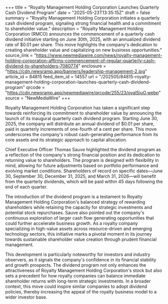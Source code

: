 +++
title = "Royalty Management Holding Corporation Launches Quarterly Cash Dividend Program"
date = "2025-05-23T13:35:15Z"
draft = false
summary = "Royalty Management Holding Corporation initiates a quarterly cash dividend program, signaling strong financial health and a commitment to shareholder value."
description = "Royalty Management Holding Corporation (RMCO) announces the commencement of a quarterly cash dividend initiative starting on June 30th, 2025, with an annualized dividend rate of $0.01 per share. This move highlights the company's dedication to creating shareholder value and capitalizing on new business opportunities."
source_link = "https://www.newmediawire.com/news/royalty-management-holding-corporation-affirms-commencement-of-regular-quarterly-cash-dividend-to-shareholders-7080774"
enclosure = "https://cdn.newsramp.app/banners/leadership-management-2.jpg"
article_id = 84815
feed_item_id = 14557
url = "/202505/84815-royalty-management-holding-corporation-launches-quarterly-cash-dividend-program"
qrcode = "https://cdn.newsramp.app/newmediawire/qrcode/255/23/ovalSiuO.webp"
source = "NewMediaWire"
+++

<p>Royalty Management Holding Corporation has taken a significant step towards reinforcing its commitment to shareholder value by announcing the launch of its inaugural quarterly cash dividend program. Starting June 30, 2025, the company will distribute an annual dividend of $0.01 per share, paid in quarterly increments of one-fourth of a cent per share. This move underscores the company's robust cash-generating performance from its core assets and its strategic approach to capital allocation.</p><p>Chief Executive Officer Thomas Sauve highlighted the dividend program as a reflection of the company's strong financial position and its dedication to returning value to shareholders. The program is designed with flexibility in mind, allowing for future adjustments based on portfolio performance and evolving market conditions. Shareholders of record on specific dates—June 30, September 30, December 31, 2025, and March 31, 2026—will benefit from the quarterly dividends, which will be paid within 45 days following the end of each quarter.</p><p>The introduction of the dividend program is a testament to Royalty Management Holding Corporation's balanced strategy of rewarding shareholders while retaining the capacity for strategic investments and potential stock repurchases. Sauve also pointed out the company's continuous exploration of larger cash flow generating opportunities that could further accelerate business growth. As a royalty company specializing in high-value assets across resource-driven and emerging technology sectors, this initiative marks a pivotal moment in its journey towards sustainable shareholder value creation through prudent financial management.</p><p>This development is particularly noteworthy for investors and industry observers, as it signals the company's confidence in its financial stability and growth prospects. The dividend program not only enhances the attractiveness of Royalty Management Holding Corporation's stock but also sets a precedent for how royalty companies can balance immediate shareholder returns with long-term strategic investments. In a broader context, this move could inspire similar companies to adopt dividend policies, thereby increasing the appeal of the royalty business model to a wider investor base.</p>